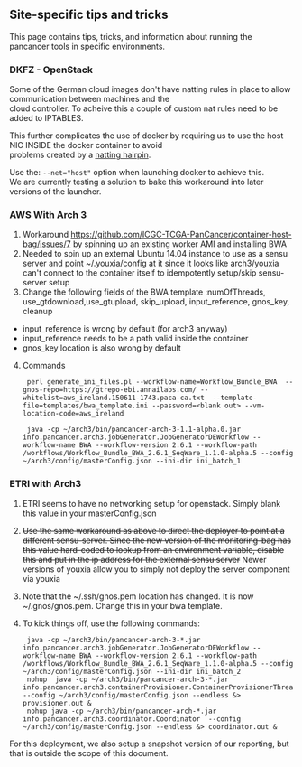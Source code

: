 ## Site-specific tips and tricks
This page contains tips, tricks, and information about running the pancancer tools in specific environments.

### DKFZ - OpenStack

Some of the German cloud images don't have natting rules in place to allow communication between machines and the<br>
cloud controller.  To acheive this a couple of custom nat rules need to be added to IPTABLES.

This further complicates the use of docker by requiring us to use the host NIC INSIDE the docker container to avoid<br>
problems created by a [natting hairpin](http://en.wikipedia.org/wiki/Hairpinning).

Use the: `--net="host"` option when launching docker to achieve this.<br>
We are currently testing a solution to bake this workaround into later versions of the launcher.



### AWS With Arch 3


1. Workaround https://github.com/ICGC-TCGA-PanCancer/container-host-bag/issues/7 by spinning up an existing worker AMI and installing BWA
2. Needed to spin up an external Ubuntu 14.04 instance to use as a sensu server and point ~/.youxia/config at it since it looks like arch3/youxia can't connect to the container itself to idempotently setup/skip sensu-server setup
3. Change the following fields of the BWA template :numOfThreads, use_gtdownload,use_gtupload, skip_upload, input_reference, gnos_key, cleanup
  * input_reference is wrong by default (for arch3 anyway)
  * input_reference needs to be a path valid inside the container
  * gnos_key location is also wrong by default
4. Commands

        perl generate_ini_files.pl --workflow-name=Workflow_Bundle_BWA  --gnos-repo=https://gtrepo-ebi.annailabs.com/ --whitelist=aws_ireland.150611-1743.paca-ca.txt  --template-file=templates/bwa_template.ini --password=<blank out> --vm-location-code=aws_ireland
  
        java -cp ~/arch3/bin/pancancer-arch-3-1.1-alpha.0.jar info.pancancer.arch3.jobGenerator.JobGeneratorDEWorkflow --workflow-name BWA --workflow-version 2.6.1 --workflow-path /workflows/Workflow_Bundle_BWA_2.6.1_SeqWare_1.1.0-alpha.5 --config ~/arch3/config/masterConfig.json --ini-dir ini_batch_1

### ETRI with Arch3

1. ETRI seems to have no networking setup for openstack. Simply blank this value in your masterConfig.json
2. ~~Use the same workaround as above to direct the deployer to point at a different sensu-server. Since the new version of the monitoring-bag has this value hard-coded to lookup from an environment variable, disable this and put in the ip address for the external sensu server~~ Newer versions of youxia allow you to simply not deploy the server component via youxia
3. Note that the ~/.ssh/gnos.pem location has changed. It is now ~/.gnos/gnos.pem. Change this in your bwa template. 
4. To kick things off, use the following commands:

        java -cp ~/arch3/bin/pancancer-arch-3-*.jar info.pancancer.arch3.jobGenerator.JobGeneratorDEWorkflow --workflow-name BWA --workflow-version 2.6.1 --workflow-path /workflows/Workflow_Bundle_BWA_2.6.1_SeqWare_1.1.0-alpha.5 --config ~/arch3/config/masterConfig.json --ini-dir ini_batch_2
        nohup  java -cp ~/arch3/bin/pancancer-arch-3-*.jar info.pancancer.arch3.containerProvisioner.ContainerProvisionerThreads  --config ~/arch3/config/masterConfig.json --endless &> provisioner.out &
        nohup java -cp ~/arch3/bin/pancancer-arch-*.jar info.pancancer.arch3.coordinator.Coordinator  --config ~/arch3/config/masterConfig.json --endless &> coordinator.out &
        
 For this deployment, we also setup a snapshot version of our reporting, but that is outside the scope of this document. 
